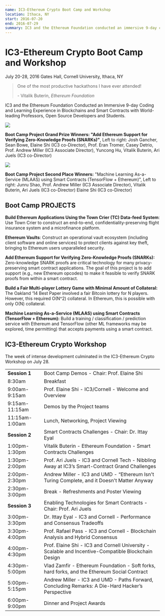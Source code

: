 ```yaml
---
name: IC3-Ethereum Crypto Boot Camp and Workshop
location: Ithaca, NY
start: 2016-07-20
end: 2016-07-29
summary: IC3 and the Ethereum Foundation conducted an immersive 9-day coding and learning experience in blockchains and smart contracts with world-leading researchers, open source developers, and students.
---
```


# IC3-Ethereum Crypto Boot Camp and Workshop

<i class="checked calendar icon"></i>July 20-28, 2016
<i class="marker icon"></i>Gates Hall, Cornell University, Ithaca, NY

<blockquote>
<p>One of the most productive hackathons I have ever attended!</p>
<footer>
<p>- Vitalik Buterin, <em>Ethereum Foundation</em></p>
</footer>
</blockquote>


IC3 and the Ethereum Foundation Conducted an Immersive 9-day Coding and Learning
Experience in Blockchains and Smart Contracts with World-leading Professors,
Open Source Developers and Students.

<img class="ui centered large image" src="../images/events/btcp_wksp/1.jpg"></img>

**Boot Camp Project Grand Prize Winners: "Add Ethereum Support for Verifying
Zero-Knowledge Proofs (SNARKs)"**, Left to right: Josh Gancher, Sean Bowe,
Elaine Shi (IC3 co-Director), Prof. Eran Tromer, Casey Detrio, Prof. Andrew
Miller (IC3 Associate Director), Yuncong Hu, Vitalik Buterin, Ari Juels (IC3
co-Director)



<img class="ui centered large image" src="../images/events/btcp_wksp/2.jpg"></img>

**Boot Camp Project Second Place Winners:** "Machine Learning As-a-Service
(MLAAS) using Smart Contracts (TensorFlow + Ethereum)", Left to right: Junru
Shao, Prof. Andrew Miller (IC3 Associate Director), Vitalik Buterin, Ari Juels
(IC3 co-Director) Elaine Shi (IC3 co-Director)

## Boot Camp PROJECTS

**Build Ethereum Applications Using the Town Crier (TC) Data-feed System**: Use
Town Crier to construct an end-to-end, confidentiality-preserving flight
insurance system and a microfinance platform.

**Ethereum Vaults**: Construct an operational vault ecosystem (including client
software and online services) to protect clients against key theft, bringing to
Ethereum users unparalleled security.

**Add Ethereum Support for Verifying Zero-Knowledge Proofs (SNARKs):**
Zero-knowledge SNARK proofs are critical technology for many privacy-preserving
smart contract applications. The goal of this project is to add support (e.g.,
new Ethereum opcodes) to make it feasible to verify SNARK proofs from within a
smart contract.

__Build a Fair Multi-player Lottery Game with Minimal Amount of
Collateral:__ The Oakland ‘14 Best Paper involved a fair Bitcoin lottery for N
players. However, this required O(N\^2) collateral. In Ethereum, this is
possible with only O(N) collateral.

__Machine Learning As-a-Service (MLAAS) using Smart Contracts (TensorFlow +
Ethereum):__ Build a training / classification / prediction service with
Ethereum and TensorFlow (other ML frameworks may be explored, time permitting)
that accepts payments using a smart contract.

## IC3-Ethereum Crypto Workshop

The week of intense development culminated in the IC3-Ethereum Crypto Workshop
on July 28.


<table class="ui celled unstackable table">
<tbody>
<tr> <td><strong>Session 1</strong></td> <td>Boot Camp Demos - Chair: Prof. Elaine Shi</td> </tr>
<tr> <td>8:30am</td> <td>Breakfast</td> </tr>
<tr> <td>9:00am-9:15am</td> <td>Prof. Elaine Shi - IC3/Cornell - Welcome and Overview</td> </tr>
<tr> <td>9:15am-11:15am</td> <td>Demos by the Project teams</td> </tr>
<tr> <td>11:15am-1:00am</td> <td>Lunch, Networking, Project Viewing</td> </tr>
<tr> <td><strong>Session 2</strong></td> <td>Smart Contracts Challenges - Chair: Dr. Ittay Eyal</td> </tr>
<tr> <td>1:00pm-1:30pm</td> <td>Vitalik Buterin - Ethereum Foundation - Smart Contracts Challenges</td> </tr>
<tr> <td>1:30pm-2:00pm</td> <td>Prof. Ari Juels - IC3 and Cornell Tech - Nibbling Away at IC3’s Smart-Contract Grand Challenges</td> </tr>
<tr> <td>2:00pm-2:30pm</td> <td>Andrew Miller - IC3 and UMD - “Ethereum Isn't Turing Complete, and it Doesn't Matter Anyway</td> </tr>
<tr> <td>2:30pm-3:00pm</td> <td>Break - Refreshments and Poster Viewing</td> </tr>

<tr> <td><strong>Session 3</strong></td> <td>Enabling Technologies for Smart Contracts - Chair: Prof. Ari Juels</td> </tr>
<tr> <td>3:00pm-3:30pm</td> <td>Dr. Ittay Eyal - IC3 and Cornell - Performance and Consensus Tradeoffs</td> </tr>
<tr> <td>3:30pm-4:00pm</td> <td>Prof. Rafael Pass - IC3 and Cornell - Blockchain Analysis and Hybrid Consensus</td> </tr>
<tr> <td>4:00pm-4:30pm</td> <td>Prof. Elaine Shi - IC3 and Cornell University - Scalable and Incentive-Compatible Blockchain Design</td> </tr>
<tr> <td>4:30pm-5:00pm</td> <td>Vlad Zamfir - Ethereum Foundation - Soft forks, hard forks, and the Ethereum Social Contract</td> </tr>
<tr> <td>5:00pm-5:15pm</td> <td>Andrew Miller -  IC3 and UMD - Paths Forward, Concluding Remarks: A Die-Hard Hacker’s Perspective</td> </tr>
<tr> <td>6:00pm-9:00pm</td> <td>Dinner and Project Awards</td> </tr>

</tbody>
</table>
